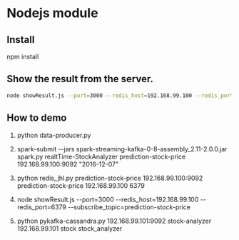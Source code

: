 # Nodejs module
## Install
npm install

## Show the result from the server.

```sh
node showResult.js --port=3000 --redis_host=192.168.99.100 --redis_port=6379 --subscribe_topic=average-stock-price
```

## How to demo
1. python data-producer.py

2. spark-submit --jars spark-streaming-kafka-0-8-assembly_2.11-2.0.0.jar spark.py realtTime-StockAnalyzer prediction-stock-price 192.168.99.100:9092 "2016-12-07"

3. python redis_jhl.py prediction-stock-price 192.168.99.100:9092 prediction-stock-price 192.168.99.100 6379

4. node showResult.js --port=3000 --redis_host=192.168.99.100 --redis_port=6379 --subscribe_topic=prediction-stock-price

5. python pykafka-cassandra.py 192.168.99.101:9092 stock-analyzer 192.168.99.101 stock stock_analyzer

